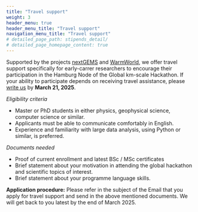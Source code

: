 ```yaml
---
title: "Travel support"
weight: 3
header_menu: true
header_menu_title: "Travel support"
navigation_menu_title: "Travel support"
# detailed_page_path: stipends_detail/
# detailed_page_homepage_content: true
---
```


Supported by the projects [nextGEMS](https://nextgems-h2020.eu) and [WarmWorld](https://www.warmworld.de), we offer travel support specifically for early-carrer researchers to encourage their participation in the Hamburg Node of the Global km-scale Hackathon. If your ability to participate depends on receiving travel assistance, please [write us](mailto:global-hackathon@express.converia.de) by **March 21, 2025**.

*Eligibility criteria*

- Master or PhD students in either physics, geophysical science, computer science or similar.
- Applicants must be able to communicate comfortably in English.
- Experience and familiarity with large data analysis, using Python or similar, is preferred.

*Documents needed*

- Proof of current enrollment and latest BSc / MSc certificates
- Brief statement about your motivation in attending the global hackathon and scientific topics of interest.
- Brief statement about your programme language skills.

**Application procedure:** Please refer in the subject of the Email that you apply for travel support and send in the above mentioned documents. We will get back to you latest by the end of March 2025.


